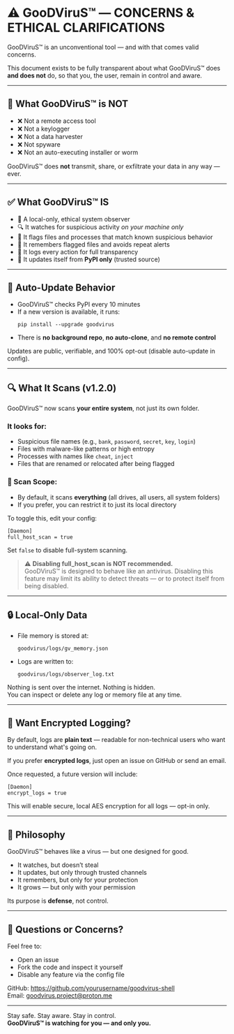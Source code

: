 # ⚠️ GooDViruS™ — CONCERNS & ETHICAL CLARIFICATIONS

GooDViruS™ is an unconventional tool — and with that comes valid concerns.

This document exists to be fully transparent about what GooDViruS™ does **and does not** do, so that you, the user, remain in control and aware.

---

## 🛑 What GooDViruS™ is **NOT**

- ❌ Not a remote access tool  
- ❌ Not a keylogger  
- ❌ Not a data harvester  
- ❌ Not spyware  
- ❌ Not an auto-executing installer or worm

GooDViruS™ does **not** transmit, share, or exfiltrate your data in any way — ever.

---

## ✅ What GooDViruS™ **IS**

- 🧠 A local-only, ethical system observer  
- 🔍 It watches for suspicious activity *on your machine only*  
- 📁 It flags files and processes that match known suspicious behavior  
- 🧬 It remembers flagged files and avoids repeat alerts  
- 📜 It logs every action for full transparency  
- 🔄 It updates itself from **PyPI only** (trusted source)

---

## 🔄 Auto-Update Behavior

- GooDViruS™ checks PyPI every 10 minutes  
- If a new version is available, it runs:
  ```
  pip install --upgrade goodvirus
  ```
- There is **no background repo**, **no auto-clone**, and **no remote control**

Updates are public, verifiable, and 100% opt-out (disable auto-update in config).

---

## 🔍 What It Scans (v1.2.0)

GooDViruS™ now scans **your entire system**, not just its own folder.

### It looks for:

- Suspicious file names (e.g., `bank`, `password`, `secret`, `key`, `login`)  
- Files with malware-like patterns or high entropy  
- Processes with names like `cheat`, `inject`  
- Files that are renamed or relocated after being flagged  

### 🔭 Scan Scope:

- By default, it scans **everything** (all drives, all users, all system folders)  
- If you prefer, you can restrict it to just its local directory

To toggle this, edit your config:

```
[Daemon]
full_host_scan = true
```

Set `false` to disable full-system scanning.

> ⚠️ **Disabling full_host_scan is NOT recommended.**  
> GooDViruS™ is designed to behave like an antivirus. Disabling this feature may limit its ability to detect threats — or to protect itself from being disabled.

---

## 🔒 Local-Only Data

- File memory is stored at:
  ```
  goodvirus/logs/gv_memory.json
  ```

- Logs are written to:
  ```
  goodvirus/logs/observer_log.txt
  ```

Nothing is sent over the internet. Nothing is hidden.  
You can inspect or delete any log or memory file at any time.

---

## 🔐 Want Encrypted Logging?

By default, logs are **plain text** — readable for non-technical users who want to understand what's going on.

If you prefer **encrypted logs**, just open an issue on GitHub or send an email.

Once requested, a future version will include:

```
[Daemon]
encrypt_logs = true
```

This will enable secure, local AES encryption for all logs — opt-in only.

---

## 💬 Philosophy

GooDViruS™ behaves like a virus — but one designed for good.

- It watches, but doesn’t steal  
- It updates, but only through trusted channels  
- It remembers, but only for your protection  
- It grows — but only with your permission

Its purpose is **defense**, not control.

---

## 🤝 Questions or Concerns?

Feel free to:
- Open an issue
- Fork the code and inspect it yourself
- Disable any feature via the config file

GitHub: https://github.com/yourusername/goodvirus-shell  
Email: goodvirus.project@proton.me

---

Stay safe. Stay aware. Stay in control.  
**GooDViruS™ is watching for you — and only you.**
